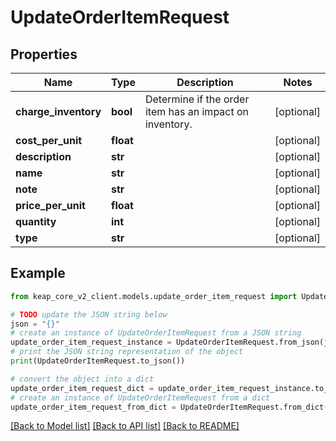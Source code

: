 # UpdateOrderItemRequest


## Properties

Name | Type | Description | Notes
------------ | ------------- | ------------- | -------------
**charge_inventory** | **bool** | Determine if the order item has an impact on inventory. | [optional] 
**cost_per_unit** | **float** |  | [optional] 
**description** | **str** |  | [optional] 
**name** | **str** |  | [optional] 
**note** | **str** |  | [optional] 
**price_per_unit** | **float** |  | [optional] 
**quantity** | **int** |  | [optional] 
**type** | **str** |  | [optional] 

## Example

```python
from keap_core_v2_client.models.update_order_item_request import UpdateOrderItemRequest

# TODO update the JSON string below
json = "{}"
# create an instance of UpdateOrderItemRequest from a JSON string
update_order_item_request_instance = UpdateOrderItemRequest.from_json(json)
# print the JSON string representation of the object
print(UpdateOrderItemRequest.to_json())

# convert the object into a dict
update_order_item_request_dict = update_order_item_request_instance.to_dict()
# create an instance of UpdateOrderItemRequest from a dict
update_order_item_request_from_dict = UpdateOrderItemRequest.from_dict(update_order_item_request_dict)
```
[[Back to Model list]](../README.md#documentation-for-models) [[Back to API list]](../README.md#documentation-for-api-endpoints) [[Back to README]](../README.md)


